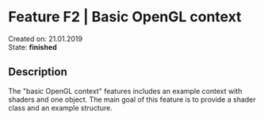 # Feature F2 | Basic OpenGL context
Created on: 21.01.2019  
State: **finished**

## Description
The "basic OpenGL context" features includes an example context with shaders and one object.
The main goal of this feature is to provide a shader class and an example structure.